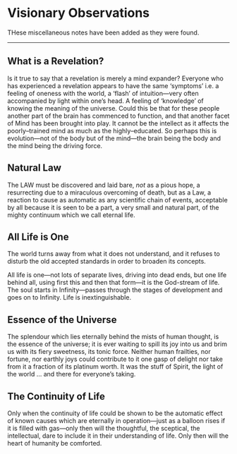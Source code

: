 # Visionary Observations

THese miscellaneous notes have been added as they were found.

---

## What is a Revelation?

Is it true to say that a revelation is merely a mind expander? Everyone who has experienced a revelation appears to have the same ‘symptoms’ i.e. a feeling of oneness with the world, a ‘flash’ of intuition—very often accompanied by light within one’s head. A feeling of ‘knowledge’ of knowing the meaning of the universe. Could this be that for these people another part of the brain has commenced to function, and that another facet of Mind has been brought into play. It cannot be the intellect as it affects the poorly–trained mind as much as the highly–educated. So perhaps this is evolution—not of the body but of the mind—the brain being the body and the mind being the driving force.

## Natural Law

The LAW must be discovered and laid bare, *not* as a pious hope, a resurrecting due to a miraculous overcoming of death, but as a Law, a reaction to cause as automatic as any scientific chain of events, acceptable by all because it is seen to be a part, a very small and natural part, of the mighty continuum which we call eternal life.

## All Life is One

The world turns away from what it does not understand, and it refuses to disturb the old accepted standards in order to broaden its concepts.

All life is one—not lots of separate lives, driving into dead ends, but one life behind all, using first this and then that form—it is the God-stream of life. The soul starts in Infinity—passes through the stages of development and goes on to Infinity. Life is inextinguishable.

## Essence of the Universe

The splendour which lies eternally behind the mists of human thought, is the essence of the universe; it is ever waiting to spill its joy into us and brim us with its fiery sweetness, its tonic force. Neither human frailties, nor fortune, nor earthly joys could contribute to it one gasp of delight nor take from it a fraction of its platinum worth. It was the stuff of Spirit, the light of the world … and there for everyone’s taking.

## The Continuity of Life

Only when the continuity of life could be shown to be the automatic effect of known causes which are eternally in operation—just as a balloon rises if it is filled with gas—only then will the thoughtful, the sceptical, the intellectual, dare to include it in  their understanding of life. Only then will the heart of humanity be comforted.
